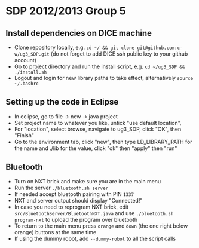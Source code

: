 # SDP 2012/2013 Group 5 #

## Install dependencies on DICE machine ##
* Clone repository locally, e.g. 
  `cd ~/ && git clone git@github.com:c-w/ug3_SDP.git`
  (do not forget to add DICE ssh public key to your github account)
* Go to project directory and run the install script, e.g. 
  `cd ~/ug3_SDP && ./install.sh`
* Logout and login for new library paths to take effect, alternatively 
  `source ~/.bashrc`


## Setting up the code in Eclipse ##
* In eclipse, go to file -> new -> java project
* Set project name to whatever you like, untick "use default location", 
* For "location", select browse, navigate to ug3_SDP, click "OK", then "Finish"
* Go to the environment tab, click "new", then type LD_LIBRARY_PATH for the 
  name and ./lib for the value, click "ok" then "apply" then "run"

## Bluetooth ##
* Turn on NXT brick and make sure you are in the main menu
* Run the server `./bluetooth.sh server`
* If needed accept bluetooth pairing with PIN `1337`
* NXT and server output should display "Connected!"
* In case you need to reprogram NXT brick, edit
  `src/BluetoothServer/BluetoothNXT.java` and use `./bluetooth.sh program-nxt`
  to upload the program over bluetooth
* To return to the main menu press `orange` and `down` (the one right below 
  orange) buttons at the same time
* If using the dummy robot, add `--dummy-robot` to all the script calls
